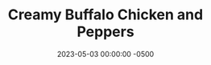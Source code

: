 ---
layout: post
title:  "Creamy Buffalo Chicken and Peppers"
date:   2023-05-03 00:00:00 -0500
categories:
- Recipes
- Chicken
permalink: /recipes/buffalo-chicken
image: /assets/Food/Chicken/Buffalo/buffalo-cover.jpg
ing: buffalochicken-ing
facts: buffalochicken-facts
Prep: 30
Rest: 
Cook: 30
Source1: https://www.youtube.com/watch?v=kMfz9YTr_5E
Source2: 
Description: This dish pairs sautéed pepper and onions, chicken breast, and a spicy and creamy buffalo sauce. These are quick to come together, with just sautéing the chicken and vegetables, pouring in the sauce, and serving with a side of rice
Instructions: 
- Mix hot sauce, honey, water, and cornstarch in a medium bowl or tall glass Stir immediately after adding the cornstarch, and set aside. DO NOT add the cottage cheese yet, or the acid of the hot sauce will curdle it. Add the cheese at the end<br><br>

- Dice up the peppers, and onions and add to a large skillet with oil and a small pinch of salt. Cover, and cook over medium heat until browned and soft. Set aside<br><br>

- Meanwhile, dice the chicken into bite sized pieces, and transfer to a bowl. Mix in the seasonings<br><br>

- Spray the pan again, and cook the chicken on medium. Cook until chicken is almost done, because the chicken will cook more in the sauce<br><br>

- Add in the sauce and vegetables into the pan, and also add the cottage cheese. Combine and cook for about a minute until creamy. Optionally, top with shredded cheese, or serve with rice<br>
- <br><center><img src="/assets/Food/Chicken/Buffalo/buffalo-5.jpg" alt="" class="instruction-image"></center>
---